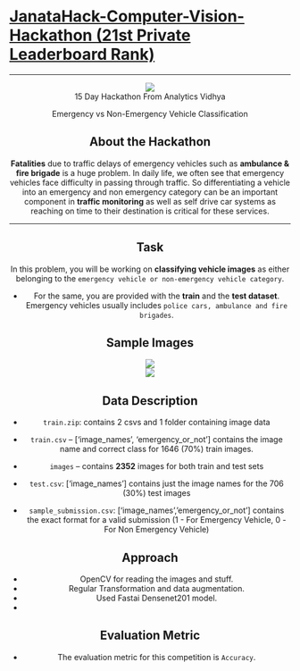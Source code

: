 # [JanataHack-Computer-Vision-Hackathon (21st Private Leaderboard Rank)](https://datahack.analyticsvidhya.com/contest/janatahack-computer-vision-hackathon/#LeaderBoard)


___

<center><img src="https://datahack-prod.s3.ap-south-1.amazonaws.com/__sized__/contest_cover/cover_FJJYomD-thumbnail-1200x1200-90.jpg"/>

<center>15 Day Hackathon From Analytics Vidhya</center>

Emergency vs Non-Emergency Vehicle Classification

## About the Hackathon
__Fatalities__ due to traffic delays of emergency vehicles such as __ambulance & fire brigade__ is a huge problem. In daily life, we often see that emergency vehicles face difficulty in passing through traffic. So differentiating a vehicle into an emergency and non emergency category can be an important component in __traffic monitoring__ as well as self drive car systems as reaching on time to their destination is critical for these services.

______

## Task 

In this problem, you will be working on __classifying vehicle images__ as either belonging to the ```emergency vehicle or non-emergency vehicle category```. 

- For the same, you are provided with the __train__ and the __test dataset__. Emergency vehicles usually includes ```police cars, ambulance and fire brigades```.

## Sample Images

<center><img src="https://s3-ap-south-1.amazonaws.com/av-blog-media/wp-content/uploads/2018/08/Emgen.jpg"/></center>

<center><img src="https://github.com/saikrithik/JanataHack-Computer-Vision-Hackathon/raw/master/Data_Photos.png"/></center>


## Data Description
- ```train.zip```: contains 2 csvs and 1 folder containing image data
- ```train.csv``` – [‘image_names’, ‘emergency_or_not’] contains the image name and correct class for 1646 (70%) train images.

- ```images``` – contains __2352__ images for both train and test sets

- ```test.csv```: [‘image_names’] contains just the image names for the 706 (30%) test images

- ```sample_submission.csv```: [‘image_names’,’emergency_or_not­’] contains the exact format for a valid submission (1 - For Emergency Vehicle, 0 - For Non Emergency Vehicle)

## Approach
- OpenCV for reading the images and stuff.
- Regular Transformation and data augmentation.
- Used Fastai Densenet201 model.
- 


## Evaluation Metric
- The evaluation metric for this competition is ```Accuracy```.

